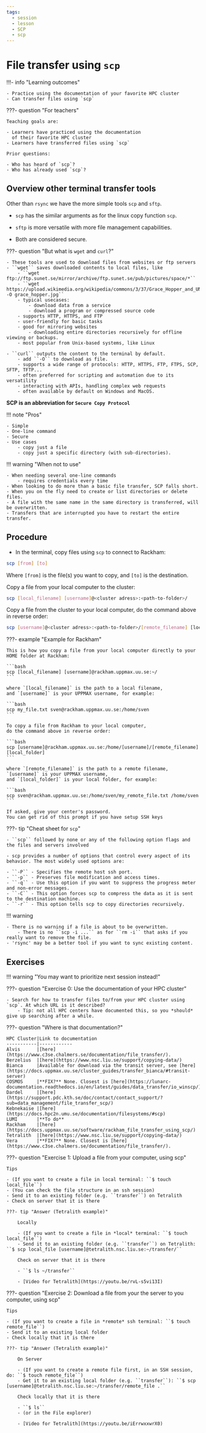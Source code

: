 ```yaml
---
tags:
  - session
  - lesson
  - SCP
  - scp
---
```


# File transfer using `scp`

!!!- info "Learning outcomes"

    - Practice using the documentation of your favorite HPC cluster
    - Can transfer files using `scp`

???- question "For teachers"

    Teaching goals are:

    - Learners have practiced using the documentation
      of their favorite HPC cluster
    - Learners have transferred files using `scp`

    Prior questions:

    - Who has heard of `scp`?
    - Who has already used `scp`?

## Overview other terminal transfer tools

Other than ``rsync`` we have the more simple tools ``scp`` and ``sftp``.

- `scp` has the similar arguments as for the linux copy function `scp`.
- `sftp` is more versatile with more file management capabilities.

- Both are considered secure.

<!-- markdownlint-disable MD013 --><!-- Tables cannot be split up over lines, hence will break 80 characters per line -->

???- question "But what is ``wget`` and ``curl``?"

    - These tools are used to download files from websites or ftp servers
    - ``wget`` saves downloaded contents to local files, like
        - ``wget ftp://ftp.sunet.se/mirror/archive/ftp.sunet.se/pub/pictures/space/*``
        - ``wget https://upload.wikimedia.org/wikipedia/commons/3/37/Grace_Hopper_and_UNIVAC.jpg -O grace_hopper.jpg``
        - typical usecases:
            - download data from a service
            - download a program or compressed source code
        - supports HTTP, HTTPS, and FTP
        - user-friendly for basic tasks
        - good for mirroring websites
            - downloading entire directories recursively for offline viewing or backups.
        - most popular from Unix-based systems, like Linux

    - ``curl`` outputs the content to the terminal by default.
        - add ``-O`` to download as file.
        - supports a wide range of protocols: HTTP, HTTPS, FTP, FTPS, SCP, SFTP, TFTP...
        - often preferred for scripting and automation due to its versatility
        - interacting with APIs, handling complex web requests
        - often available by default on Windows and MacOS.

<!-- markdownlint-enable MD013 -->

**SCP is an abbreviation for ``Secure Copy Protocol``**

!!! note "Pros"

    - Simple
    - One-line command
    - Secure
    - Use cases
        - copy just a file
        - copy just a specific directory (with sub-directories).

!!! warning "When not to use"

    - When needing several one-line commands
        - requires credentials every time
    - When looking to do more than a basic file transfer, SCP falls short.
    - When you on the fly need to create or list directories or delete files.
    - A file with the same name in the same directory is transferred, will be overwritten.
    - Transfers that are interrupted you have to restart the entire transfer.

## Procedure

- In the terminal, copy files using `scp` to connect to Rackham:

```bash
scp [from] [to]
```

Where `[from]` is the file(s) you want to copy, and `[to]` is the destination.

Copy a file from your local computer to the cluster:

```bash
scp [local_filename] [username]@<cluster adress>:<path-to-folder>/
```

<!-- markdownlint-disable MD013 --><!-- Tables cannot be split up over lines, hence will break 80 characters per line -->

Copy a file from the cluster to your local computer, do the command above in reverse order:

```bash
scp [username]@<cluster adress>:<path-to-folder>/[remote_filename] [local_folder or "." for _present_ folder]
```

???- example "Example for Rackham"

    This is how you copy a file from your local computer directly to your HOME folder at Rackham:

    ```bash
    scp [local_filename] [username]@rackham.uppmax.uu.se:~/
    ```

    where `[local_filename]` is the path to a local filename,
    and `[username]` is your UPPMAX username, for example:

    ```bash
    scp my_file.txt sven@rackham.uppmax.uu.se:/home/sven
    ```

    To copy a file from Rackham to your local computer,
    do the command above in reverse order:

    ```bash
    scp [username]@rackham.uppmax.uu.se:/home/[username]/[remote_filename] [local_folder]
    ```

    where `[remote_filename]` is the path to a remote filename,
    `[username]` is your UPPMAX username,
    and `[local_folder]` is your local folder, for example:

    ```bash
    scp sven@rackham.uppmax.uu.se:/home/sven/my_remote_file.txt /home/sven
    ```

    If asked, give your center's password.
    You can get rid of this prompt if you have setup SSH keys

???- tip "Cheat sheet for ``scp``"

    - ``scp`` followed by none or any of the following option flags and the files and servers involved

    - scp provides a number of options that control every aspect of its behavior. The most widely used options are:

    - ``-P`` - Specifies the remote host ssh port.
    - ``-p`` - Preserves file modification and access times.
    - ``-q`` - Use this option if you want to suppress the progress meter and non-error messages.
    - ``-C`` - This option forces scp to compress the data as it is sent to the destination machine.
    - ``-r`` - This option tells scp to copy directories recursively.

!!! warning

    - There is no warning if a file is about to be overwritten.
        - There is no ``scp -i ...`` as for ``rm -i`` that asks if you really want to remove the file.
    - 'rsync' may be a better tool if you want to sync existing content.


## Exercises

!!! warning "You may want to prioritize next session instead!"

???- question "Exercise 0: Use the documentation of your HPC cluster"

    - Search for how to transfer files to/from your HPC cluster using `scp`. At which URL is it described?
        - Tip: not all HPC centers have documented this, so you *should* give up searching after a while.

???- question "Where is that documentation?"

    HPC Cluster|Link to documentation
    -----------|------------
    Alvis      |[here](https://www.c3se.chalmers.se/documentation/file_transfer/).
    Berzelius  |[here](https://www.nsc.liu.se/support/copying-data/)
    Bianca     |Available for download via the transit server, see [here](https://docs.uppmax.uu.se/cluster_guides/transfer_bianca/#transit-server)
    COSMOS     |**FIX?** None. Closest is [here](https://lunarc-documentation.readthedocs.io/en/latest/guides/data_transfer/io_winscp/).
    Dardel     |[here](https://support.pdc.kth.se/doc/contact/contact_support/?sub=data_management/file_transfer_scp/)
    Kebnekaise |[here](https://docs.hpc2n.umu.se/documentation/filesystems/#scp)
    LUMI       |**To do**
    Rackham    |[here](https://docs.uppmax.uu.se/software/rackham_file_transfer_using_scp/)
    Tetralith  |[here](https://www.nsc.liu.se/support/copying-data/)
    Vera       |**FIX?** None. Closest is [here](https://www.c3se.chalmers.se/documentation/file_transfer/).

???- question "Exercise 1: Upload a file from your computer, using scp"

    Tips

    - (If you want to create a file in local terminal: ``$ touch local_file``)
    - (You can check the file structure in an ssh session)
    - Send it to an existing folder (e.g. ``transfer``) on Tetralith
    - Check on server that it is there

    ???- tip "Answer (Tetralith example)"

        Locally

        - (If you want to create a file in *local* terminal: ``$ touch local_file``)
        - Send it to an existing folder (e.g. ``transfer``) on Tetralith: ``$ scp local_file [username]@tetralith.nsc.liu.se:~/transfer/``

        Check on server that it is there

        - ``$ ls ~/transfer``

        - [Video for Tetralith](https://youtu.be/rvL-s5vi13I)

???- question "Exercise 2: Download a file from your the server to you computer, using scp"

    Tips

    - (If you want to create a file in *remote* ssh terminal: ``$ touch remote_file``)
    - Send it to an existing local folder
    - Check locally that it is there

    ???- tip "Answer (Tetralith example)"

        On Server

        - (If you want to create a remote file first, in an SSH session, do: ``$ touch remote_file``)
        - Get it to an existing local folder (e.g. ``transfer``): ``$ scp [username]@tetralith.nsc.liu.se:~/transfer/remote_file .``

        Check locally that it is there

        - ``$ ls``
        - (or in the File explorer)

        - [Video for Tetralith](https://youtu.be/iErrwxxwrX0)

